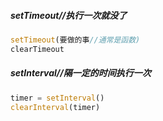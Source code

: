 ##### setTimeout//执行一次就没了

```JavaScript
setTimeout(要做的事//通常是函数)
clearTimeout
```

##### setInterval//隔一定的时间执行一次

```javascript
timer = setInterval()
clearInterval(timer)
```

